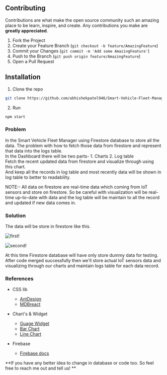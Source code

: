 <!-- CONTRIBUTING -->
## Contributing

Contributions are what make the open source community such an amazing place to be learn, inspire, and create. Any contributions you make are **greatly appreciated**.

1. Fork the Project
2. Create your Feature Branch (`git checkout -b feature/AmazingFeature`)
3. Commit your Changes (`git commit -m 'Add some AmazingFeature'`)
4. Push to the Branch (`git push origin feature/AmazingFeature`)
5. Open a Pull Request


## Installation

1. Clone the repo
```sh
git clone https://github.com/abhishekpatel946/Smart-Vehicle-Fleet-Manager
```
2. Run
```sh
npm start
```


### Problem

In the Smart Vehicle Fleet Manager using Firestore database to store all the data. The problem with how to fetch those data from firestore and represent that data into the logs table.
<br>
In the Dashboard there will be two parts- 1. Charts  2. Log table
<br>
Fetch the recent updated data from firestore and visualize through using this chart.
<br>
And keep all the records in log table and most recently data will be shown in log table to better to readability.

NOTE:- All data on firestore are real-time data which coming from IoT sensors and store on firestore. So be careful with visualization will be real-time up-to-date with data and 
the log table will be maintain to all the record and updated if new data comes in.

### Solution

The data will be store in firestore like this.

![first!](https://github.com/abhishekpatel946/Smart-Vehicle-Fleet-Manager/blob/dashboard/src/assets/1.jpg)

![second!](https://github.com/abhishekpatel946/Smart-Vehicle-Fleet-Manager/blob/dashboard/src/assets/2jpg.jpg)

At this time Firestore database will have only store dummy data for testing.
After code merged successfully then we'll store actual IoT sensors data and visualizing through our charts and maintain logs table for each data record.

### References

- CSS lib
  * [AntDesign](https://ant.design/docs/react/getting-started)
  * [MDBreact](https://mdbootstrap.com/docs/react/getting-started/quick-start/)

- Chart's & Widget
  * [Guage Widget](https://www.fusioncharts.com/charts/gauges/rating-meter-gauge?framework=react)
  * [Bar Chart](https://www.fusioncharts.com/charts/column-bar-charts/simple-column-chart?framework=react)
  * [Line Chart](https://www.fusioncharts.com/charts/line-area-charts/line-chart-with-scrolling-only?framework=react)
  
 - Firebase
   * [Firebase docs](https://firebase.google.com/docs/firestore/quickstart)

**If you have any better idea to change in database or code too. So feel free to reach me out and tell us! **
